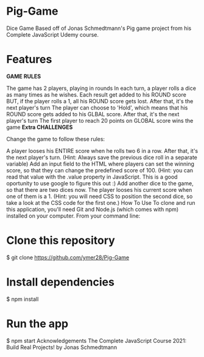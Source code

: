 # Pig-Game
Dice Game Based off of Jonas Schmedtmann's Pig game project from his Complete JavaScript Udemy course. 

# Features
**GAME RULES**

The game has 2 players, playing in rounds
In each turn, a player rolls a dice as many times as he wishes. Each result get added to his ROUND score
BUT, if the player rolls a 1, all his ROUND score gets lost. After that, it's the next player's turn
The player can choose to 'Hold', which means that his ROUND score gets added to his GLBAL score. After that, it's the next player's turn
The first player to reach 20 points on GLOBAL score wins the game
**Extra CHALLENGES**

Change the game to follow these rules:

A player looses his ENTIRE score when he rolls two 6 in a row. After that, it's the next player's turn. (Hint: Always save the previous dice roll in a separate variable)
Add an input field to the HTML where players can set the winning score, so that they can change the predefined score of 100. (Hint: you can read that value with the .value property in JavaScript. This is a good oportunity to use google to figure this out :)
Add another dice to the game, so that there are two dices now. The player looses his current score when one of them is a 1. (Hint: you will need CSS to position the second dice, so take a look at the CSS code for the first one.)
How To Use
To clone and run this application, you'll need Git and Node.js (which comes with npm) installed on your computer. From your command line:

# Clone this repository
$ git clone https://github.com/ymer28/Pig-Game

# Install dependencies
$ npm install

# Run the app
$ npm start
Acknowledgements
The Complete JavaScript Course 2021: Build Real Projects! by Jonas Schmedtmann

